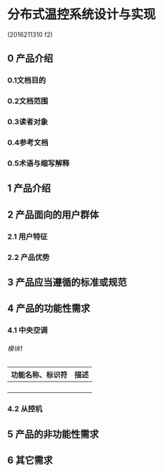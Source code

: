 <h1>分布式温控系统设计与实现</h1>

(2016211310 f2)

<h2 id='0'>0 产品介绍</h2>

<h3 id='0.1'>0.1文档目的



<h3 id='0.2'>0.2文档范围



<h3 id='0.3'>0.3读者对象



<h3 id='0.4'>0.4参考文档



<h3 id='0.5'>0.5术语与缩写解释



<h2 id='1'>1 产品介绍</h2>



<h2 id='2'>2 产品面向的用户群体</h2>

<h3 id='2.1'>2.1 用户特征</h3>



<h3 id='2.2'>2.2 产品优势</h3>



<h2 id='3'>3 产品应当遵循的标准或规范</h2>



<h2 id='4'>4 产品的功能性需求

<h3 id='4.1'>4.1 中央空调

###### 模块1

| 功能名称、标识符 | 描述 |
| ---------------- | ---- |
|                  |      |
|                  |      |
|                  |      |
|                  |      |



<h3 id='4.2'>4.2 从控机



<h2 id='5'>5 产品的非功能性需求</h2>



<h2 id='6'>6 其它需求 </h2>

